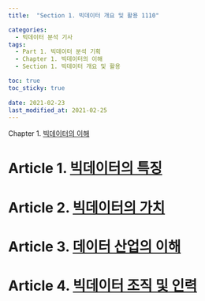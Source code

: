 ```yaml
---
title:  "Section 1. 빅데이터 개요 및 활용 1110"

categories:
  - 빅데이터 분석 기사
tags:
  - Part 1. 빅데이터 분석 기획
  - Chapter 1. 빅데이터의 이해
  - Section 1. 빅데이터 개요 및 활용

toc: true
toc_sticky: true
 
date: 2021-02-23
last_modified_at: 2021-02-25
---
```


 Chapter 1. [빅데이터의 이해](https://goaswon.github.io/%EB%B9%85%EB%8D%B0%EC%9D%B4%ED%84%B0%20%EB%B6%84%EC%84%9D%20%EA%B8%B0%EC%82%AC/1100%EB%B9%85%EB%8D%B0%EC%9D%B4%ED%84%B0%EC%9D%98_%EC%9D%B4%ED%95%B4/)

# Article 1. [빅데이터의 특징](https://goaswon.github.io/%EB%B9%85%EB%8D%B0%EC%9D%B4%ED%84%B0%20%EB%B6%84%EC%84%9D%20%EA%B8%B0%EC%82%AC/1111%EB%B9%85%EB%8D%B0%EC%9D%B4%ED%84%B0%EC%9D%98_%ED%8A%B9%EC%A7%95/)

# Article 2. [빅데이터의 가치](https://goaswon.github.io/%EB%B9%85%EB%8D%B0%EC%9D%B4%ED%84%B0%20%EB%B6%84%EC%84%9D%20%EA%B8%B0%EC%82%AC/1112%EB%B9%85%EB%8D%B0%EC%9D%B4%ED%84%B0%EC%9D%98_%EA%B0%80%EC%B9%98/)

# Article 3. [데이터 산업의 이해](https://goaswon.github.io/%EB%B9%85%EB%8D%B0%EC%9D%B4%ED%84%B0%20%EB%B6%84%EC%84%9D%20%EA%B8%B0%EC%82%AC/1113%EB%8D%B0%EC%9D%B4%ED%84%B0_%EC%82%B0%EC%97%85%EC%9D%98_%EC%9D%B4%ED%95%B4/)

# Article 4. [빅데이터 조직 및 인력](https://goaswon.github.io/%EB%B9%85%EB%8D%B0%EC%9D%B4%ED%84%B0%20%EB%B6%84%EC%84%9D%20%EA%B8%B0%EC%82%AC/1114%EB%B9%85%EB%8D%B0%EC%9D%B4%ED%84%B0_%EC%A1%B0%EC%A7%81_%EB%B0%8F_%EC%9D%B8%EB%A0%A5/)